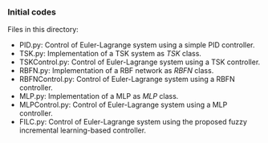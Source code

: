 ### Initial codes

Files in this directory:

* PID.py: Control of Euler-Lagrange system using a simple PID controller.
* TSK.py: Implementation of a TSK system as _TSK_ class.
* TSKControl.py: Control of Euler-Lagrange system using a TSK controller.
* RBFN.py: Implementation of a RBF network as _RBFN_ class.
* RBFNControl.py: Control of Euler-Lagrange system using a RBFN controller.
* MLP.py: Implementation of a MLP as _MLP_ class.
* MLPControl.py: Control of Euler-Lagrange system using a MLP controller.
* FILC.py: Control of Euler-Lagrange system using the proposed fuzzy incremental learning-based controller.
